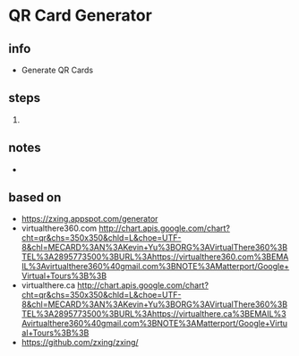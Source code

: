 # QR Card Generator  

## info  
* Generate QR Cards

## steps  
1. 

## notes  
*  

## based on  
*  https://zxing.appspot.com/generator
*  virtualthere360.com http://chart.apis.google.com/chart?cht=qr&chs=350x350&chld=L&choe=UTF-8&chl=MECARD%3AN%3AKevin+Yu%3BORG%3AVirtualThere360%3BTEL%3A2895773500%3BURL%3Ahttps://virtualthere360.com%3BEMAIL%3Avirtualthere360%40gmail.com%3BNOTE%3AMatterport/Google+Virtual+Tours%3B%3B
*  virtualthere.ca http://chart.apis.google.com/chart?cht=qr&chs=350x350&chld=L&choe=UTF-8&chl=MECARD%3AN%3AKevin+Yu%3BORG%3AVirtualThere360%3BTEL%3A2895773500%3BURL%3Ahttps://virtualthere.ca%3BEMAIL%3Avirtualthere360%40gmail.com%3BNOTE%3AMatterport/Google+Virtual+Tours%3B%3B
*  https://github.com/zxing/zxing/

